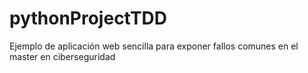 # pythonProjectTDD
Ejemplo de aplicación web sencilla para exponer fallos comunes en el master en ciberseguridad
